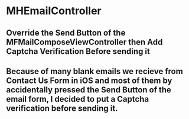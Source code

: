 # MHEmailController

## Override the Send Button of the MFMailComposeViewController then Add Captcha Verification Before sending it 

## Because of many blank emails we recieve from Contact Us Form in iOS and most of them by accidentally pressed the Send Button of the email form, I decided to put a Captcha verification before sending it. 